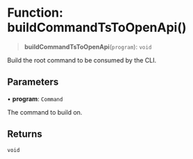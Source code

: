 # Function: buildCommandTsToOpenApi()

> **buildCommandTsToOpenApi**(`program`): `void`

Build the root command to be consumed by the CLI.

## Parameters

• **program**: `Command`

The command to build on.

## Returns

`void`
